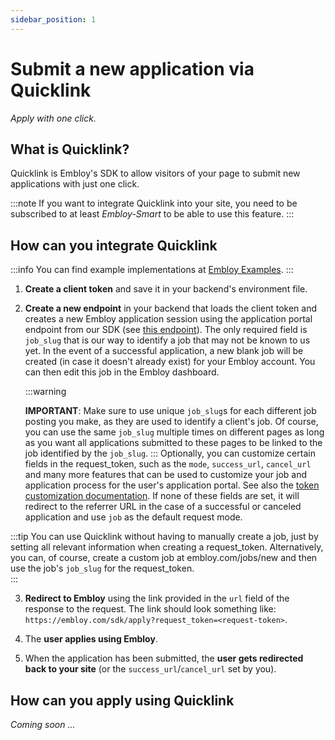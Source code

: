 ```yaml
---
sidebar_position: 1
---
```


# Submit a new application via Quicklink

_Apply with one click._

## What is Quicklink?

Quicklink is Embloy's SDK to allow visitors of your page to submit new applications with just one click.

:::note
If you want to integrate Quicklink into your site, you need to be subscribed to at least _Embloy-Smart_ to be able to use this feature. 
:::

## How can you integrate Quicklink


:::info
You can find example implementations at [Embloy Examples](https://github.com/embloy/embloy-examples).
:::

1. **Create a client token** and save it in your backend's environment file.

2. **Create a new endpoint** in your backend that loads the client token and creates a new Embloy application session using the application portal endpoint from our SDK (see [this endpoint](https://www.postman.com/embloy/workspace/embloy-workspace/request/24977803-7629b41f-882f-4897-bacd-5b900378eac6)).
The only required field is `job_slug` that is our way to identify a job that may not be known to us yet. In the event of a successful application, a new blank job will be created (in case it doesn't already exist) for your Embloy account. You can then edit this job in the Embloy dashboard.

    :::warning

    **IMPORTANT**: Make sure to use unique `job_slug`s for each different job posting you make, as they are used to identify a client's job. Of course, you can use the same `job_slug` multiple times on different pages as long as you want all applications submitted to these pages to be linked to the job identified by the `job_slug`.
    :::
    Optionally, you can customize certain fields in the request_token, such as the `mode`, `success_url`, `cancel_url` and many more features that can be used to customize your job and application process for the user's application portal. See also the [token customization documentation](https://developers.embloy.com/docs/core/quicklink/token_customization).
    If none of these fields are set, it will redirect to the referrer URL in the case of a successful or canceled application and use `job` as the default request mode.

:::tip
You can use Quicklink without having to manually create a job, just by setting all relevant information when creating a request_token. Alternatively, you can, of course, create a custom job at embloy.com/jobs/new and then use the job's `job_slug` for the request_token.  
:::

3. **Redirect to Embloy** using the link provided in the `url` field of the response to the request. The link should look something like: `https://embloy.com/sdk/apply?request_token=<request-token>`.

4. The **user applies using Embloy**.

5. When the application has been submitted, the **user gets redirected back to your site** (or the `success_url`/`cancel_url` set by you).

## How can you apply using Quicklink

_Coming soon ..._